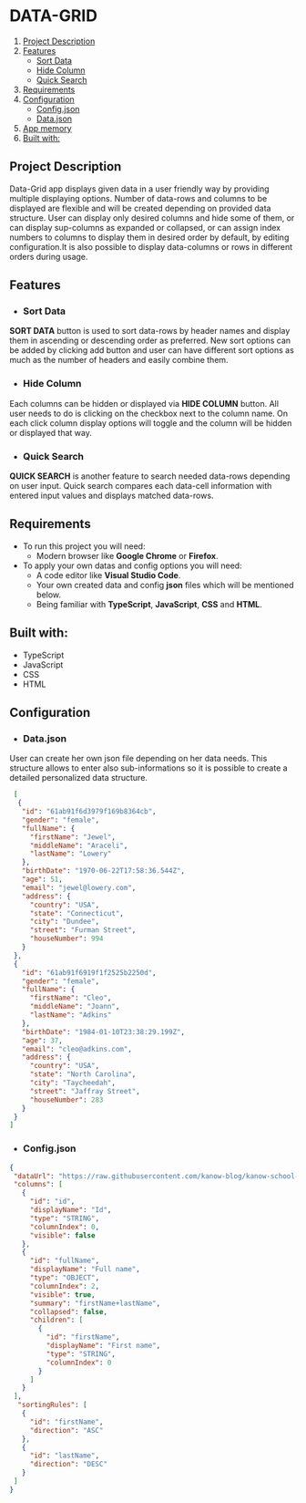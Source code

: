 # DATA-GRID    
1. [Project Description](#project-description)
2. [Features](#features)
   - [Sort Data](#sort-data)
   - [Hide Column](#hide-column)
   - [Quick Search](#quick-search)
4. [Requirements](#requirements)
5. [Configuration](#configuration)
   - [Config.json](#configjson)
   - [Data.json](#datajson)
6. [App memory](#app-memory)
7. [Built with:](#built-with)
## Project Description
Data-Grid app displays given data in a user friendly way by providing multiple displaying options. Number of data-rows and columns to be displayed are flexible and will be created depending on provided data structure. User can display only desired columns and hide some of them, or can display sup-columns as expanded or collapsed, or can assign index numbers to columns to display them in desired order by default, by editing configuration.It is also possible to display data-columns or rows in different orders during usage.
## Features
- ### Sort Data
**SORT DATA** button is used to sort data-rows by header names and display them in ascending or descending order as preferred. New sort options can be added by clicking add button and user can have different sort options as much as the number of headers and easily combine them.
- ### Hide Column
Each columns can be hidden or displayed via **HIDE COLUMN** button. All user needs to do is clicking on the checkbox next to the column name. On each click column display options will toggle and the column will be hidden or displayed that way.
- ### Quick Search
**QUICK SEARCH** is another feature to search needed data-rows depending on user input. Quick search compares each data-cell information with entered input values and displays matched data-rows.
## Requirements
- To run this project you will need:
  - Modern browser like **Google Chrome** or **Firefox**.
- To apply your own datas and config options you will need:
  - A code editor like **Visual Studio Code**.
  - Your own created data and config **json** files which will be mentioned below.
  - Being familiar with **TypeScript**, **JavaScript**, **CSS** and **HTML**.
## Built with:
- TypeScript
- JavaScript
- CSS
- HTML
## Configuration
   - ### Data.json
   User can create her own json file depending on her data needs. This structure allows to enter also sub-informations so it is possible to create a detailed personalized data structure.
   ```json
    [
     {
      "id": "61ab91f6d3979f169b8364cb",
      "gender": "female",
      "fullName": {
        "firstName": "Jewel",
        "middleName": "Araceli",
        "lastName": "Lowery"
      },
      "birthDate": "1970-06-22T17:58:36.544Z",
      "age": 51,
      "email": "jewel@lowery.com",
      "address": {
        "country": "USA",
        "state": "Connecticut",
        "city": "Dundee",
        "street": "Furman Street",
        "houseNumber": 994
      }
    },
    {
      "id": "61ab91f6919f1f2525b2250d",
      "gender": "female",
      "fullName": {
        "firstName": "Cleo",
        "middleName": "Joann",
        "lastName": "Adkins"
      },
      "birthDate": "1984-01-10T23:38:29.199Z",
      "age": 37,
      "email": "cleo@adkins.com",
      "address": {
        "country": "USA",
        "state": "North Carolina",
        "city": "Taycheedah",
        "street": "Jaffray Street",
        "houseNumber": 283
      }
    }
  ]
   ```
   - ### Config.json
   ```json
   {
    "dataUrl": "https://raw.githubusercontent.com/kanow-blog/kanow-school-javascript-basics/master/projects/project-2/datasets/dataset-2/data.json",
    "columns": [
      {
        "id": "id",
        "displayName": "Id",
        "type": "STRING",
        "columnIndex": 0,
        "visible": false
      },
      {
        "id": "fullName",
        "displayName": "Full name",
        "type": "OBJECT",
        "columnIndex": 2,
        "visible": true,
        "summary": "firstName+lastName",
        "collapsed": false,
        "children": [
          {
            "id": "firstName",
            "displayName": "First name",
            "type": "STRING",
            "columnIndex": 0
          }
        ]
      }
    ],
     "sortingRules": [
      {
        "id": "firstName",
        "direction": "ASC"
      },
      {
        "id": "lastName",
        "direction": "DESC"
      }    
    ]
  }
   ```
   
